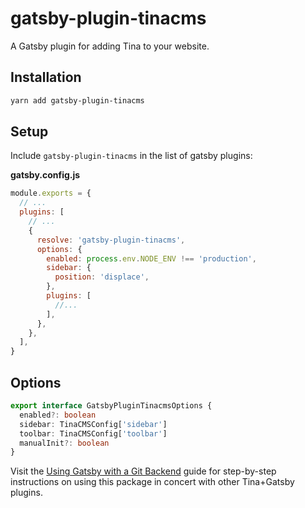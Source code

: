 # gatsby-plugin-tinacms

A Gatsby plugin for adding Tina to your website.

## Installation

```bash
yarn add gatsby-plugin-tinacms
```

## Setup

Include `gatsby-plugin-tinacms` in the list of gatsby plugins:

**gatsby.config.js**

```javascript
module.exports = {
  // ...
  plugins: [
    // ...
    {
      resolve: 'gatsby-plugin-tinacms',
      options: {
        enabled: process.env.NODE_ENV !== 'production',
        sidebar: {
          position: 'displace',
        },
        plugins: [
          //...
        ],
      },
    },
  ],
}
```

## Options

```ts
export interface GatsbyPluginTinacmsOptions {
  enabled?: boolean
  sidebar: TinaCMSConfig['sidebar']
  toolbar: TinaCMSConfig['toolbar']
  manualInit?: boolean
}
```

Visit the [Using Gatsby with a Git Backend](/guides/gatsby/git/installation) guide for step-by-step instructions on using this package in concert with other Tina+Gatsby plugins. 

